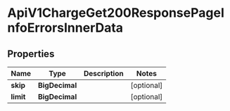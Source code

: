 

# ApiV1ChargeGet200ResponsePageInfoErrorsInnerData


## Properties

| Name | Type | Description | Notes |
|------------ | ------------- | ------------- | -------------|
|**skip** | **BigDecimal** |  |  [optional] |
|**limit** | **BigDecimal** |  |  [optional] |




